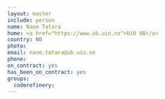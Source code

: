 ```yaml
---
layout: master
include: person
name: Naoe Tatara
home: <a href="https://www.ub.uio.no">UiO UB</a>
country: NO
photo:
email: naoe.tatara@ub.uio.no
phone:
on_contract: yes
has_been_on_contract: yes
groups:
  coderefinery:
---
```

